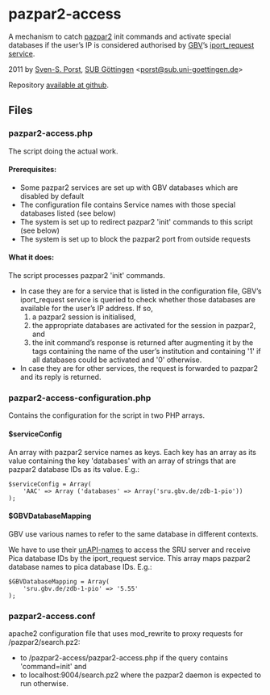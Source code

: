 # pazpar2-access
A mechanism to catch [pazpar2](http://www.indexdata.com/pazpar2) init commands and activate special databases if the user’s IP is considered authorised by [GBV](http://www.gbv.de/)’s [iport_request service](http://gso.gbv.de/login/iport_request?IPaddress=134.76.1.1).

2011 by [Sven-S. Porst](http://earthlingsoft.net/ssp/), [SUB Göttingen](http://www.sub.uni-goettingen.de/) <[porst@sub.uni-goettingen.de](mailto:porst@sub.uni-goettingen.de?subject=pazpar2-access)>

Repository [available at github](https://github.com/ssp/pazpar2-access).


## Files

### pazpar2-access.php
The script doing the actual work.

#### Prerequisites:
* Some pazpar2 services are set up with GBV databases which are disabled by default
* The configuration file contains Service names with those special databases listed (see below)
* The system is set up to redirect pazpar2 'init' commands to this script (see below)
* The system is set up to block the pazpar2 port from outside requests

#### What it does:
The script processes pazpar2 'init' commands. 

* In case they are for a service that is listed in the configuration file, GBV’s iport_request service is queried to check whether those databases are available for the user’s IP address. If so,
	1. a pazpar2 session is initialised,
	2. the appropriate databases are activated for the session in pazpar2, and
	3. the init command’s response is returned after augmenting it by the tags <institution> containing the name of the user’s institution and <allServers> containing '1' if all databases could be activated and '0' otherwise.
* In case they are for other services, the request is forwarded to pazpar2 and its reply is returned.

### pazpar2-access-configuration.php
Contains the configuration for the script in two PHP arrays.

#### $serviceConfig
An array with pazpar2 service names as keys. Each key has an array as its value containing the key 'databases' with an array of strings that are pazpar2 database IDs as its value. E.g.:

	$serviceConfig = Array(
		'AAC' => Array ('databases' => Array('sru.gbv.de/zdb-1-pio'))
	);

#### $GBVDatabaseMapping
GBV use various names to refer to the same database in different contexts.

We have to use their [unAPI-names](http://uri.gbv.de/database/) to access the SRU server and receive Pica database IDs by the iport_request service. This array maps pazpar2 database names to pica database IDs. E.g.:

	$GBVDatabaseMapping = Array(
		'sru.gbv.de/zdb-1-pio' => '5.55'
	);

### pazpar2-access.conf
apache2 configuration file that uses mod_rewrite to proxy requests for /pazpar2/search.pz2:

* to /pazpar2-access/pazpar2-access.php if the query contains 'command=init' and
* to localhost:9004/search.pz2 where the pazpar2 daemon is expected to run otherwise.


